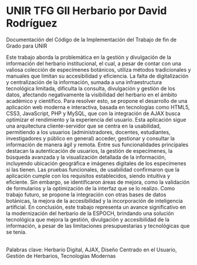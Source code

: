 # UNIR TFG GII Herbario por David Rodríguez
Documentación del Código de la Implementación del Trabajo de fin de Grado para UNIR

Este trabajo aborda la problemática en la gestión y divulgación de la información del herbario institucional, el cual, a pesar de contar con una valiosa colección de especímenes botánicos, utiliza métodos tradicionales y manuales que limitan su accesibilidad y eficiencia. La falta de digitalización y centralización de la información, sumada a una infraestructura tecnológica limitada, dificulta la consulta, divulgación y gestión de los datos, afectando negativamente la visibilidad del herbario en el ámbito académico y científico.
Para resolver esto, se propone el desarrollo de una aplicación web moderna e interactiva, basada en tecnologías como HTML5, CSS3, JavaScript, PHP y MySQL, que con la integración de AJAX busca optimizar el rendimiento y la experiencia del usuario. Esta aplicación sigue una arquitectura cliente-servidor que se centra en la usabilidad, permitiendo a los usuarios (administradores, docentes, estudiantes, investigadores y público en general) acceder, gestionar y consultar la información de manera ágil y remota. Entre sus funcionalidades principales destacan la autenticación de usuarios, la gestión de especímenes, la búsqueda avanzada y la visualización detallada de la información, incluyendo ubicación geográfica e imágenes digitales de los especímenes si las tienen.
Las pruebas funcionales, de usabilidad confirmaron que la aplicación cumple con los requisitos establecidos, siendo intuitiva y eficiente. Sin embargo, se identificaron áreas de mejora, como la validación de formularios y la optimización de la interfaz que se lo realizo. Como trabajo futuro, se propone la integración con otras bases de datos botánicas, la mejora de la accesibilidad y la incorporación de inteligencia artificial.
En conclusión, este trabajo representa un avance significativo en la modernización del herbario de la ESPOCH, brindando una solución tecnológica que mejora la gestión, divulgación y accesibilidad de la información, a pesar de las limitaciones presupuestarias y tecnológicas que se tenía.

<br> Palabras clave: Herbario Digital, AJAX, Diseño Centrado en el Usuario, Gestión de Herbarios, Tecnologías Modernas
